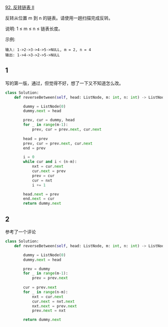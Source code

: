 [92. 反转链表 II](https://leetcode-cn.com/problems/reverse-linked-list-ii/)

反转从位置 m 到 n 的链表。请使用一趟扫描完成反转。

说明:
1 ≤ m ≤ n ≤ 链表长度。

示例:

```
输入: 1->2->3->4->5->NULL, m = 2, n = 4
输出: 1->4->3->2->5->NULL
```

## 1

写的第一版，通过，但觉得不好，想了一下又不知道怎么改。

```py
class Solution:
    def reverseBetween(self, head: ListNode, m: int, n: int) -> ListNode:

        dummy = ListNode(0)
        dummy.next = head

        prev, cur = dummy, head
        for _ in range(m-1):
            prev, cur = prev.next, cur.next
        
        head = prev
        prev, cur = prev.next, cur.next
        end = prev

        i = 0
        while cur and i < (n-m):
            nxt = cur.next
            cur.next = prev
            prev = cur
            cur = nxt
            i += 1

        head.next = prev
        end.next = cur
        return dummy.next
```

## 2

参考了一个评论


```py
class Solution:
    def reverseBetween(self, head: ListNode, m: int, n: int) -> ListNode:

        dummy = ListNode(0)
        dummy.next = head

        prev = dummy
        for _ in range(m-1):
            prev = prev.next
        
        cur = prev.next
        for _ in range(n-m):
            nxt = cur.next
            cur.next = nxt.next
            nxt.next = prev.next
            prev.next = nxt

        return dummy.next
```
